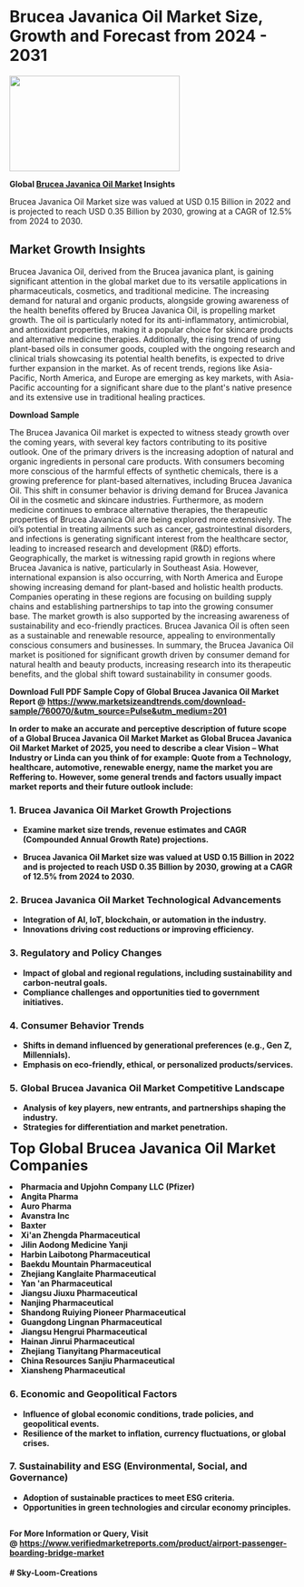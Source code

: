 <H1>Brucea Javanica Oil Market Size, Growth and Forecast from 2024 - 2031</H1><img class="aligncenter size-medium wp-image-584254" src="https://thirdeyenews.in/wp-content/uploads/2024/09/Global-Market-Research-300x168.jpeg" alt="" width="300" height="168" /><p><strong>Global&nbsp;<a href="https://www.marketsizeandtrends.com/download-sample/760070/&amp;utm_source=Pulse&amp;utm_medium=201">Brucea Javanica Oil Market</a> Insights</strong></p><p>Brucea Javanica Oil Market size was valued at USD 0.15 Billion in 2022 and is projected to reach USD 0.35 Billion by 2030, growing at a CAGR of 12.5% from 2024 to 2030.</p><p><h2>Market Growth Insights</h2> <p>Brucea Javanica Oil, derived from the Brucea javanica plant, is gaining significant attention in the global market due to its versatile applications in pharmaceuticals, cosmetics, and traditional medicine. The increasing demand for natural and organic products, alongside growing awareness of the health benefits offered by Brucea Javanica Oil, is propelling market growth. The oil is particularly noted for its anti-inflammatory, antimicrobial, and antioxidant properties, making it a popular choice for skincare products and alternative medicine therapies. Additionally, the rising trend of using plant-based oils in consumer goods, coupled with the ongoing research and clinical trials showcasing its potential health benefits, is expected to drive further expansion in the market. As of recent trends, regions like Asia-Pacific, North America, and Europe are emerging as key markets, with Asia-Pacific accounting for a significant share due to the plant's native presence and its extensive use in traditional healing practices.</p> <p><strong>Download Sample</strong></p> <p>The Brucea Javanica Oil market is expected to witness steady growth over the coming years, with several key factors contributing to its positive outlook. One of the primary drivers is the increasing adoption of natural and organic ingredients in personal care products. With consumers becoming more conscious of the harmful effects of synthetic chemicals, there is a growing preference for plant-based alternatives, including Brucea Javanica Oil. This shift in consumer behavior is driving demand for Brucea Javanica Oil in the cosmetic and skincare industries. Furthermore, as modern medicine continues to embrace alternative therapies, the therapeutic properties of Brucea Javanica Oil are being explored more extensively. The oil’s potential in treating ailments such as cancer, gastrointestinal disorders, and infections is generating significant interest from the healthcare sector, leading to increased research and development (R&D) efforts. Geographically, the market is witnessing rapid growth in regions where Brucea Javanica is native, particularly in Southeast Asia. However, international expansion is also occurring, with North America and Europe showing increasing demand for plant-based and holistic health products. Companies operating in these regions are focusing on building supply chains and establishing partnerships to tap into the growing consumer base. The market growth is also supported by the increasing awareness of sustainability and eco-friendly practices. Brucea Javanica Oil is often seen as a sustainable and renewable resource, appealing to environmentally conscious consumers and businesses. In summary, the Brucea Javanica Oil market is positioned for significant growth driven by consumer demand for natural health and beauty products, increasing research into its therapeutic benefits, and the global shift toward sustainability in consumer goods.</p> <p><strong></p><p><span class=""><strong>Download Full PDF Sample Copy of Global Brucea Javanica Oil Market Report</strong> @ <a href="https://www.marketsizeandtrends.com/download-sample/760070/&amp;utm_source=Pulse&amp;utm_medium=201" target="_blank">https://www.marketsizeandtrends.com/download-sample/760070/&amp;utm_source=Pulse&amp;utm_medium=201</a></span></p><p>In order to make an accurate and perceptive description of future scope of a Global&nbsp;Brucea Javanica Oil Market Market as Global&nbsp;Brucea Javanica Oil Market Market of 2025, you need to describe a clear Vision &ndash; What Industry or Linda can you think of for example: Quote from a Technology, healthcare, automotive, renewable energy, name the market you are Reffering to. However, some general trends and factors usually impact market reports and their future outlook include:</p><h3>1.&nbsp;<strong>Brucea Javanica Oil Market Growth Projections</strong></h3><ul><li>Examine market size trends, revenue estimates and CAGR (Compounded Annual Growth Rate) projections.</li><li><p>Brucea Javanica Oil Market size was valued at USD 0.15 Billion in 2022 and is projected to reach USD 0.35 Billion by 2030, growing at a CAGR of 12.5% from 2024 to 2030.</p></li></ul><h3>2.&nbsp;<strong>Brucea Javanica Oil Market Technological Advancements</strong></h3><ul><li>Integration of AI, IoT, blockchain, or automation in the industry.</li><li>Innovations driving cost reductions or improving efficiency.</li></ul><h3>3.&nbsp;<strong>Regulatory and Policy Changes</strong></h3><ul><li>Impact of global and regional regulations, including sustainability and carbon-neutral goals.</li><li>Compliance challenges and opportunities tied to government initiatives.</li></ul><h3>4.&nbsp;<strong>Consumer Behavior Trends</strong></h3><ul><li>Shifts in demand influenced by generational preferences (e.g., Gen Z, Millennials).</li><li>Emphasis on eco-friendly, ethical, or personalized products/services.</li></ul><h3>5.&nbsp;<strong>Global Brucea Javanica Oil Market Competitive Landscape</strong></h3><ul><li>Analysis of key players, new entrants, and partnerships shaping the industry.</li><li>Strategies for differentiation and market penetration.</li></ul><p data-pm-slice="1 1 []"><span style="color: inherit; font-family: inherit; font-size: 25px;">Top Global Brucea Javanica Oil Market Companies</span></p><div class="" data-test-id=""><p><li>Pharmacia and Upjohn Company LLC (Pfizer)</li><li> Angita Pharma</li><li> Auro Pharma</li><li> Avanstra Inc</li><li> Baxter</li><li> Xi'an Zhengda Pharmaceutical</li><li> Jilin Aodong Medicine Yanji</li><li> Harbin Laibotong Pharmaceutical</li><li> Baekdu Mountain Pharmaceutical</li><li> Zhejiang Kanglaite Pharmaceutical</li><li> Yan 'an Pharmaceutical</li><li> Jiangsu Jiuxu Pharmaceutical</li><li> Nanjing Pharmaceutical</li><li> Shandong Ruiying Pioneer Pharmaceutical</li><li> Guangdong Lingnan Pharmaceutical</li><li> Jiangsu Hengrui Pharmaceutical</li><li> Hainan Jinrui Pharmaceutical</li><li> Zhejiang Tianyitang Pharmaceutical</li><li> China Resources Sanjiu Pharmaceutical</li><li> Xiansheng Pharmaceutical</li></p></div><h3>6.&nbsp;<strong>Economic and Geopolitical Factors</strong></h3><ul><li>Influence of global economic conditions, trade policies, and geopolitical events.</li><li>Resilience of the market to inflation, currency fluctuations, or global crises.</li></ul><h3>7.&nbsp;<strong>Sustainability and ESG (Environmental, Social, and Governance)</strong></h3><ul><li>Adoption of sustainable practices to meet ESG criteria.</li><li>Opportunities in green technologies and circular economy principles.</li></ul><h2><strong style="font-size: 14px;">For More Information or Query, Visit @&nbsp;</strong><a style="background-color: #ffffff; font-size: 14px;" href="https://www.marketsizeandtrends.com/report/brucea-javanica-oil-market/" target="_blank">https://www.verifiedmarketreports.com/product/airport-passenger-boarding-bridge-market</a></h2># Sky-Loom-Creations
